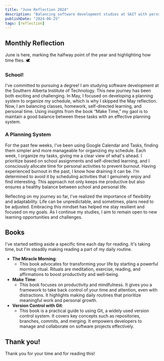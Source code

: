 ```yaml
---
title: "June Reflection 2024"
description: "Balancing software development studies at SAIT with personal time, using Google Calendar and Tasks to stay organized, avoid burnout, and foster growth."
publishDate: "2024-06-25"
tags: [reflection]
---
```


## Monthly Reflection

June is here, marking the halfway point of the year and highlighting how time flies. 🕊️

### School!

I've committed to pursuing a degree! I am studying software development at the Southern Alberta Institute of Technology. This new journey has been both exciting and challenging. In May, I focused on developing a planning system to organize my schedule, which is why I skipped the May reflection. Now, I am balancing classes, homework, self-directed learning, and personal time. Using insights from the book “Make Time,” my gaol is to maintain a good balance between these tasks with an effective planning system.

### A Planning System

For the past few weeks, I've been using Google Calendar and Tasks, finding them simpler and more manageable for organizing my schedule. Each week, I organize my tasks, giving me a clear view of what's ahead. I prioritize based on school assignments and self-directed learning, and I consciously allocate time for personal activities to prevent burnout. Having experienced burnout in the past, I know how draining it can be. I’m determined to avoid it by scheduling activities that I genuinely enjoy and find interesting. This approach not only keeps me productive but also ensures a healthy balance between school and personal life.

Reflecting on my journey so far, I've realized the importance of flexibility and adaptability. Life can be unpredictable, and sometimes, plans need to be adjusted. Embracing this mindset has helped me stay resilient and focused on my goals. As I continue my studies, I aim to remain open to new learning opportunities and challenges.

## Books

I've started setting aside a specific time each day for reading. It's taking time, but I'm steadily making reading a part of my daily routine.

- **The Miracle Morning**:
    - This book advocates for transforming your life by starting a powerful morning ritual. Rituals are meditation, exercise, reading, and affirmations to boost productivity and well-being.
- **Make Time**:
    - This book focuses on productivity and mindfulness. It gives you a framework to take back control of your time and attention, even with distractions. It highlights making daily routines that prioritize meaningful work and personal growth.
- **Version Control with Git**:
    - This book is a practical guide to using Git, a widely used version control system. It covers key concepts such as repositories, branches, commits, and merging. It empowers developers to manage and collaborate on software projects effectively.

## Thank you!

Thank you for your time and for reading this!